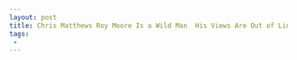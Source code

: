 ```yaml
---
layout: post
title: Chris Matthews Roy Moore Is a Wild Man  His Views Are Out of Line
tags:
 -
---
```


